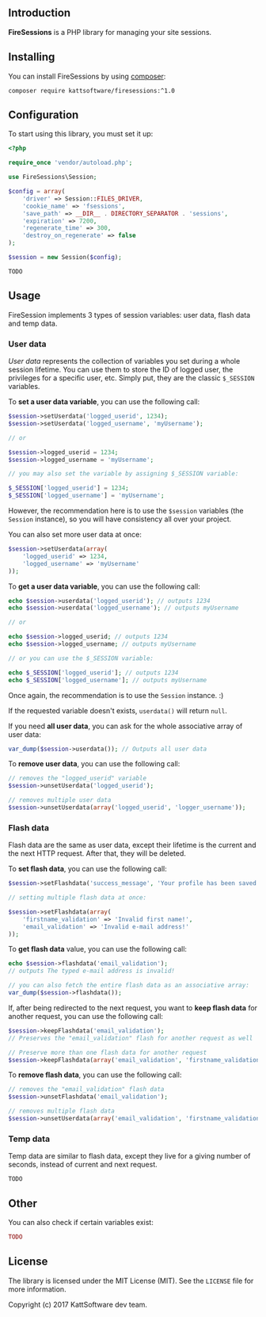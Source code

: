 ## Introduction

**FireSessions** is a PHP library for managing your site sessions.

## Installing 

You can install FireSessions by using [composer](https://getcomposer.org/):

```
composer require kattsoftware/firesessions:^1.0
```

## Configuration
To start using this library, you must set it up:

```php
<?php

require_once 'vendor/autoload.php';

use FireSessions\Session;

$config = array(
    'driver' => Session::FILES_DRIVER,
    'cookie_name' => 'fsessions',
    'save_path' => __DIR__ . DIRECTORY_SEPARATOR . 'sessions',
    'expiration' => 7200,
    'regenerate_time' => 300,
    'destroy_on_regenerate' => false
);

$session = new Session($config);
```

`TODO`

## Usage

FireSession implements 3 types of session variables: user data, flash data and temp data.

### User data

_User data_ represents the collection of variables you set during a whole session lifetime. You can use them to store the ID of logged user, the privileges for a specific user, etc. Simply put, they are the classic `$_SESSION` variables.

To **set a user data variable**, you can use the following call:

```php
$session->setUserdata('logged_userid', 1234);
$session->setUserdata('logged_username', 'myUsername');

// or

$session->logged_userid = 1234;
$session->logged_username = 'myUsername';

// you may also set the variable by assigning $_SESSION variable:

$_SESSION['logged_userid'] = 1234;
$_SESSION['logged_username'] = 'myUsername';
```

However, the recommendation here is to use the `$session` variables (the `Session` instance), so you will have consistency all over your project.

You can also set more user data at once:

```php
$session->setUserdata(array(
    'logged_userid' => 1234,
    'logged_username' => 'myUsername'
));
```

To **get a user data variable**, you can use the following call:

```php
echo $session->userdata('logged_userid'); // outputs 1234
echo $session->userdata('logged_username'); // outputs myUsername

// or

echo $session->logged_userid; // outputs 1234
echo $session->logged_username; // outputs myUsername

// or you can use the $_SESSION variable:

echo $_SESSION['logged_userid']; // outputs 1234
echo $_SESSION['logged_username']; // outputs myUsername
```

Once again, the recommendation is to use the `Session` instance. :)

If the requested variable doesn't exists, `userdata()` will return `null`.

If you need **all user data**, you can ask for the whole associative array of user data:

```php
var_dump($session->userdata()); // Outputs all user data
```

To **remove user data**, you can use the following call:

```php
// removes the "logged_userid" variable
$session->unsetUserdata('logged_userid');

// removes multiple user data
$session->unsetUserdata(array('logged_userid', 'logger_username'));
```

### Flash data

Flash data are the same as user data, except their lifetime is the current and the next HTTP request. After that, they will be deleted.

To **set flash data**, you can use the following call:

```php
$session->setFlashdata('success_message', 'Your profile has been saved!');

// setting multiple flash data at once:

$session->setFlashdata(array(
    'firstname_validation' => 'Invalid first name!',
    'email_validation' => 'Invalid e-mail address!'
));
```

To **get flash data** value, you can use the following call:

```php
echo $session->flashdata('email_validation');
// outputs The typed e-mail address is invalid!

// you can also fetch the entire flash data as an associative array:
var_dump($session->flashdata());
```

If, after being redirected to the next request, you want to **keep flash data** for another request, you can use the following call:

```php
$session->keepFlashdata('email_validation');
// Preserves the "email_validation" flash for another request as well

// Preserve more than one flash data for another request
$session->keepFlashdata(array('email_validation', 'firstname_validation'));
```

To **remove flash data**, you can use the following call:

```php
// removes the "email_validation" flash data
$session->unsetFlashdata('email_validation');

// removes multiple flash data
$session->unsetUserdata(array('email_validation', 'firstname_validation'));
```

### Temp data

Temp data are similar to flash data, except they live for a giving number of seconds, instead of current and next request.

`TODO`

## Other

You can also check if certain variables exist:
```php
TODO
```

## License

The library is licensed under the MIT License (MIT). See the `LICENSE` file for more information.

Copyright (c) 2017 KattSoftware dev team.
